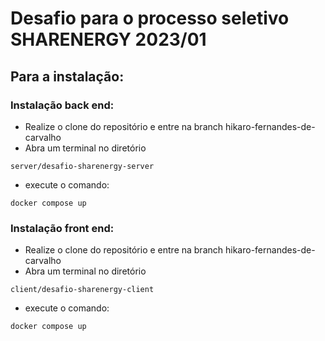 # Desafio para o processo seletivo SHARENERGY 2023/01

## Para a instalação:

### Instalação back end:

- Realize o clone do repositório e entre na branch hikaro-fernandes-de-carvalho
- Abra um terminal no diretório

```
server/desafio-sharenergy-server
```

- execute o comando:

```
docker compose up
```

### Instalação front end:

- Realize o clone do repositório e entre na branch hikaro-fernandes-de-carvalho
- Abra um terminal no diretório

```
client/desafio-sharenergy-client
```

- execute o comando:

```
docker compose up
```
